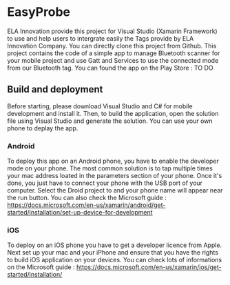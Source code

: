 # EasyProbe
ELA Innovation provide this project for Visual Studio (Xamarin Framework) to use and help users to intergrate easily the Tags provide by ELA Innovation Company. You can directly clone this project from Github. This project contains the code of a simple app to manage Bluetooth scanner for your mobile project and use Gatt and Services to use the connected mode from our Bluetooth tag. You can found the app on the Play Store : TO DO

## Build and deployment
Before starting, please download Visual Studio and C# for mobile development and install it. Then, to build the application, open the solution file using Visual Studio and generate the solution. You can use your own phone to deplay the app.

### Android
To deploy this app on an Android phone, you have to enable the developer mode on your phone. The most common solution is to tap multiple times your mac address loated in the parameters section of your phone.
Once it's done, you just have to connect your phone with the USB port of your computer. Select the Droid project to and your phone name will appear near the run button.
You can also check the Microsoft guide : https://docs.microsoft.com/en-us/xamarin/android/get-started/installation/set-up-device-for-development

### iOS
To deploy on an iOS phone you have to get a developer licence from Apple. Next set up your mac and your iPhone and ensure that you have the rights to build iOS application on your devices.
You can check lots of informations on the Microsoft guide : https://docs.microsoft.com/en-us/xamarin/ios/get-started/installation/
